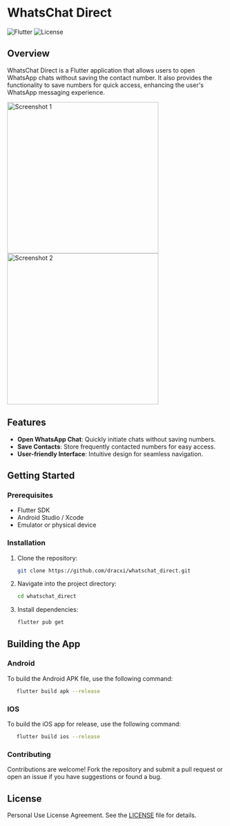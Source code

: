 # WhatsChat Direct

![Flutter](https://img.shields.io/badge/Flutter-2.10.0-blue.svg)
![License](https://img.shields.io/badge/License-MIT-green.svg)

## Overview

WhatsChat Direct is a Flutter application that allows users to open WhatsApp chats without saving the contact number. It also provides the functionality to save numbers for quick access, enhancing the user's WhatsApp messaging experience.

<p>
  <img src="screenshots/screenshot_1.png" width="350" alt="Screenshot 1">
  <img src="screenshots/screenshot_2.png" width="350" alt="Screenshot 2">
</p>

## Features

- **Open WhatsApp Chat**: Quickly initiate chats without saving numbers.
- **Save Contacts**: Store frequently contacted numbers for easy access.
- **User-friendly Interface**: Intuitive design for seamless navigation.

## Getting Started

### Prerequisites

- Flutter SDK
- Android Studio / Xcode
- Emulator or physical device

### Installation

1. Clone the repository:

   ```bash
   git clone https://github.com/dracxi/whatschat_direct.git
   ```
2. Navigate into the project directory:
   ```bash
   cd whatschat_direct
   ```
3. Install dependencies:
   ```bash
   flutter pub get
   ```
## Building the App

### Android

To build the Android APK file, use the following command:

```bash
   flutter build apk --release
```
### IOS

To build the iOS app for release, use the following command:

```bash
   flutter build ios --release
```

### Contributing

Contributions are welcome! Fork the repository and submit a pull request or open an issue if you have suggestions or found a bug.

## License

Personal Use License Agreement. See the [LICENSE](LICENSE) file for details.
